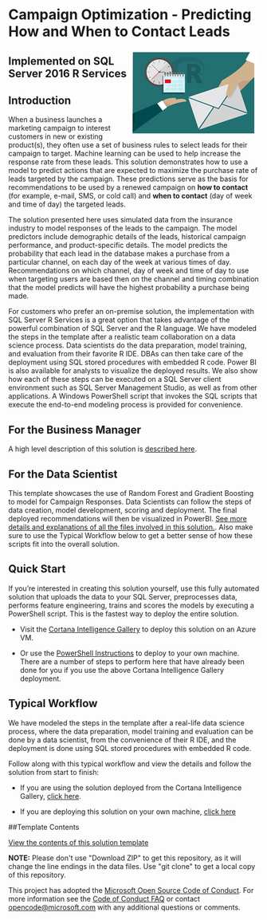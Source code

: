 # Campaign Optimization - Predicting How and When to Contact Leads
<img src="Resources/Images/management.png" align="right">

## Implemented on SQL Server 2016 R Services

## Introduction

When a business launches a marketing campaign to interest customers in new or existing product(s), they often use a set of business rules to select leads for their campaign to target. Machine learning can be used to help increase the response rate from these leads. This solution demonstrates how to use a model to predict actions that are expected to maximize the purchase rate of leads targeted by the campaign. These predictions serve as the basis for recommendations to be used by a renewed campaign on **how to contact** (for example, e-mail, SMS, or cold call) and **when to contact** (day of week and time of day) the targeted leads. 

The solution presented here uses simulated data from the insurance industry to model responses of the leads to the campaign. The model predictors include demographic details of the leads, historical campaign performance, and product-specific details. The model predicts the probability that each lead in the database makes a purchase from a particular channel, on each day of the week at various times of day. Recommendations on which channel, day of week and time of day to use when targeting users are based then on the channel and timing combination that the model predicts will have the highest probability a purchase being made. 

For customers who prefer an on-premise solution, the implementation with SQL Server R Services is a great option that takes advantage of the powerful combination of SQL Server and the R language. We have modeled the steps in the template after a realistic team collaboration on a data science process. Data scientists do the data preparation, model training, and evaluation from their favorite R IDE. DBAs can then take care of the deployment using SQL stored procedures with embedded R code. Power BI is also available for analysts to visualize the deployed results. We also show how each of these steps can be executed on a SQL Server client environment such as SQL Server Management Studio, as well as from other applications. A Windows PowerShell script that invokes the SQL scripts that execute the end-to-end modeling process is provided for convenience. 


## For the Business Manager

A high level description of this solution is [described here](Resources/business-manager.md).

## For the Data Scientist 

This template showcases the use of Random Forest and Gradient Boosting to model for Campaign Responses. Data Scientists can follow the steps of data creation, model development, scoring and deployment.  The final deployed recommendations will then be visualized in PowerBI. [See more details and explanations of all the files involved in this solution.](Resources/data-scientist.md).   Also make sure to use the Typical Workflow below to get a better sense of how these scripts fit into the overall solution.

 <a name="quickstart" id="quickstart"></a>
## Quick Start
If you’re interested in creating this solution yourself, use this fully automated solution that uploads the data to your SQL Server, preprocesses data, performs feature engineering, trains and scores the models by executing a PowerShell script. This is the fastest way to deploy the entire solution. 

* Visit the [Cortana Intelligence Gallery](https://gallery.cortanaintelligence.com/Solution/e992f8c1b29f4df897301d11796f9e7c) to deploy this solution on an Azure VM.

* Or use the [PowerShell Instructions](Resources/Instructions/Powershell_Instructions.md) to deploy to your own machine.  There are a number of steps to perform here that have already been done for you if you use the above Cortana Intelligence Gallery deployment.

## Typical Workflow
We have modeled the steps in the template after a real-life data science process, where the data preparation, model training and evaluation can be done by a data scientist, from the convenience of their R IDE, and the deployment is done using SQL stored procedures with embedded R code.

Follow along with this typical workflow and view the details and follow the solution from start to finish:

* If you are using the solution deployed from the Cortana Intelligence Gallery, [click here](Resources/Instructions/CIG_Workflow.md).

* If you are deploying this solution on your own machine, [click here](Resources/Instructions/Typical_Workflow.md) 

##Template Contents 

[View the contents of this solution template](Resources/contents.md)


**NOTE:** Please don't use "Download ZIP" to get this repository, as it will change the line endings in the data files. Use "git clone" to get a local copy of this repository. 
 
This project has adopted the [Microsoft Open Source Code of Conduct](https://opensource.microsoft.com/codeofconduct/). For more information see the [Code of Conduct FAQ](https://opensource.microsoft.com/codeofconduct/faq/) or contact [opencode@microsoft.com](mailto:opencode@microsoft.com) with any additional questions or comments.